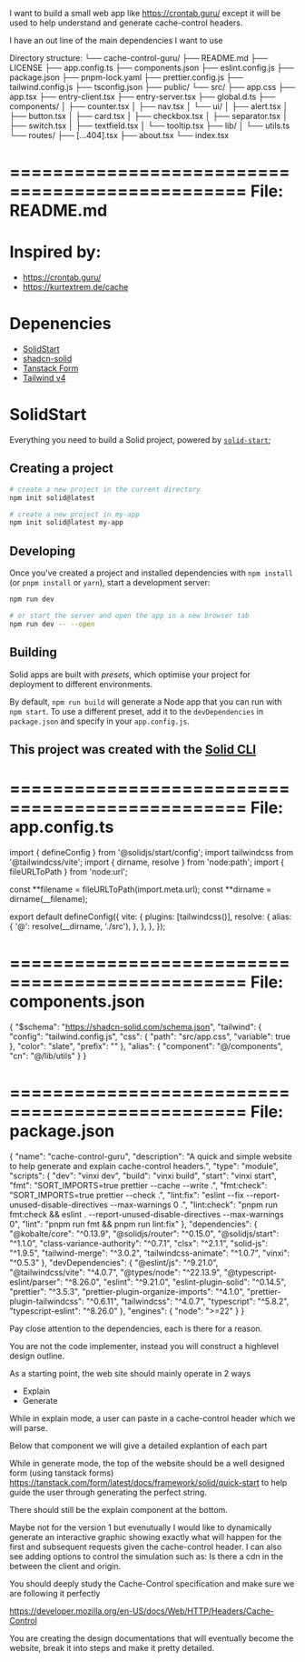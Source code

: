 I want to build a small web app like https://crontab.guru/ except it will be used to help understand
and generate cache-control headers.

I have an out line of the main dependencies I want to use

Directory structure:
└── cache-control-guru/
├── README.md
├── LICENSE
├── app.config.ts
├── components.json
├── eslint.config.js
├── package.json
├── pnpm-lock.yaml
├── prettier.config.js
├── tailwind.config.js
├── tsconfig.json
├── public/
└── src/
├── app.css
├── app.tsx
├── entry-client.tsx
├── entry-server.tsx
├── global.d.ts
├── components/
│ ├── counter.tsx
│ ├── nav.tsx
│ └── ui/
│ ├── alert.tsx
│ ├── button.tsx
│ ├── card.tsx
│ ├── checkbox.tsx
│ ├── separator.tsx
│ ├── switch.tsx
│ ├── textfield.tsx
│ └── tooltip.tsx
├── lib/
│ └── utils.ts
└── routes/
├── [...404].tsx
├── about.tsx
└── index.tsx

================================================
File: README.md
================================================

# Inspired by:

- https://crontab.guru/
- https://kurtextrem.de/cache

# Depenencies

- [SolidStart](https://docs.solidjs.com/solid-start)
- [shadcn-solid](https://shadcn-solid.com/)
- [Tanstack Form](https://tanstack.com/form/latest)
- [Tailwind v4](https://tailwindcss.com/blog/tailwindcss-v4)

# SolidStart

Everything you need to build a Solid project, powered by [`solid-start`](https://start.solidjs.com);

## Creating a project

```bash
# create a new project in the current directory
npm init solid@latest

# create a new project in my-app
npm init solid@latest my-app
```

## Developing

Once you've created a project and installed dependencies with `npm install` (or `pnpm install` or `yarn`), start a development server:

```bash
npm run dev

# or start the server and open the app in a new browser tab
npm run dev -- --open
```

## Building

Solid apps are built with _presets_, which optimise your project for deployment to different environments.

By default, `npm run build` will generate a Node app that you can run with `npm start`. To use a different preset, add it to the `devDependencies` in `package.json` and specify in your `app.config.js`.

## This project was created with the [Solid CLI](https://solid-cli.netlify.app)

================================================
File: app.config.ts
================================================
import { defineConfig } from '@solidjs/start/config';
import tailwindcss from '@tailwindcss/vite';
import { dirname, resolve } from 'node:path';
import { fileURLToPath } from 'node:url';

const **filename = fileURLToPath(import.meta.url);
const **dirname = dirname(\_\_filename);

export default defineConfig({
vite: {
plugins: [tailwindcss()],
resolve: {
alias: {
'@': resolve(\_\_dirname, './src'),
},
},
},
});

================================================
File: components.json
================================================
{
"$schema": "https://shadcn-solid.com/schema.json",
"tailwind": {
"config": "tailwind.config.js",
"css": {
"path": "src/app.css",
"variable": true
},
"color": "slate",
"prefix": ""
},
"alias": {
"component": "@/components",
"cn": "@/lib/utils"
}
}

================================================
File: package.json
================================================
{
"name": "cache-control-guru",
"description": "A quick and simple website to help generate and explain cache-control headers.",
"type": "module",
"scripts": {
"dev": "vinxi dev",
"build": "vinxi build",
"start": "vinxi start",
"fmt": "SORT_IMPORTS=true prettier --cache --write .",
"fmt:check": "SORT_IMPORTS=true prettier --check .",
"lint:fix": "eslint --fix --report-unused-disable-directives --max-warnings 0 .",
"lint:check": "pnpm run fmt:check && eslint . --report-unused-disable-directives --max-warnings 0",
"lint": "pnpm run fmt && pnpm run lint:fix"
},
"dependencies": {
"@kobalte/core": "^0.13.9",
"@solidjs/router": "^0.15.0",
"@solidjs/start": "^1.1.0",
"class-variance-authority": "^0.7.1",
"clsx": "^2.1.1",
"solid-js": "^1.9.5",
"tailwind-merge": "^3.0.2",
"tailwindcss-animate": "^1.0.7",
"vinxi": "^0.5.3"
},
"devDependencies": {
"@eslint/js": "^9.21.0",
"@tailwindcss/vite": "^4.0.7",
"@types/node": "^22.13.9",
"@typescript-eslint/parser": "^8.26.0",
"eslint": "^9.21.0",
"eslint-plugin-solid": "^0.14.5",
"prettier": "^3.5.3",
"prettier-plugin-organize-imports": "^4.1.0",
"prettier-plugin-tailwindcss": "^0.6.11",
"tailwindcss": "^4.0.7",
"typescript": "^5.8.2",
"typescript-eslint": "^8.26.0"
},
"engines": {
"node": ">=22"
}
}

Pay close attention to the dependencies, each is there for a reason.

You are not the code implementer, instead you will construct a highlevel design outline.

As a starting point, the web site should mainly operate in 2 ways

- Explain
- Generate

While in explain mode, a user can paste in a cache-control header which we will parse.

Below that component we will give a detailed explantion of each part

While in generate mode, the top of the website should be a well designed form (using tanstack forms) https://tanstack.com/form/latest/docs/framework/solid/quick-start to help guide the user through generating the perfect string.

There should still be the explain component at the bottom.

Maybe not for the version 1 but evenutually I would like to dynamically generate an interactive graphic showing exactly what will happen for the first and subsequent requests given the cache-control header. I can also see adding options to control the simulation such as: Is there a cdn in the between the client and origin.

You should deeply study the Cache-Control specification and make sure we are following it perfectly

https://developer.mozilla.org/en-US/docs/Web/HTTP/Headers/Cache-Control

You are creating the design documentations that will eventually become the website, break it into steps and make it pretty detailed.
